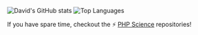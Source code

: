 ![David's GitHub stats](https://github-readme-stats.vercel.app/api?username=DavidBelicza&show_icons=true&theme=default)
![Top Languages](https://github-readme-stats.vercel.app/api/top-langs/?username=DavidBelicza&layout=compact&theme=default)

If you have spare time, checkout the ⚡ [PHP Science](https://github.com/PHP-Science) repositories!
